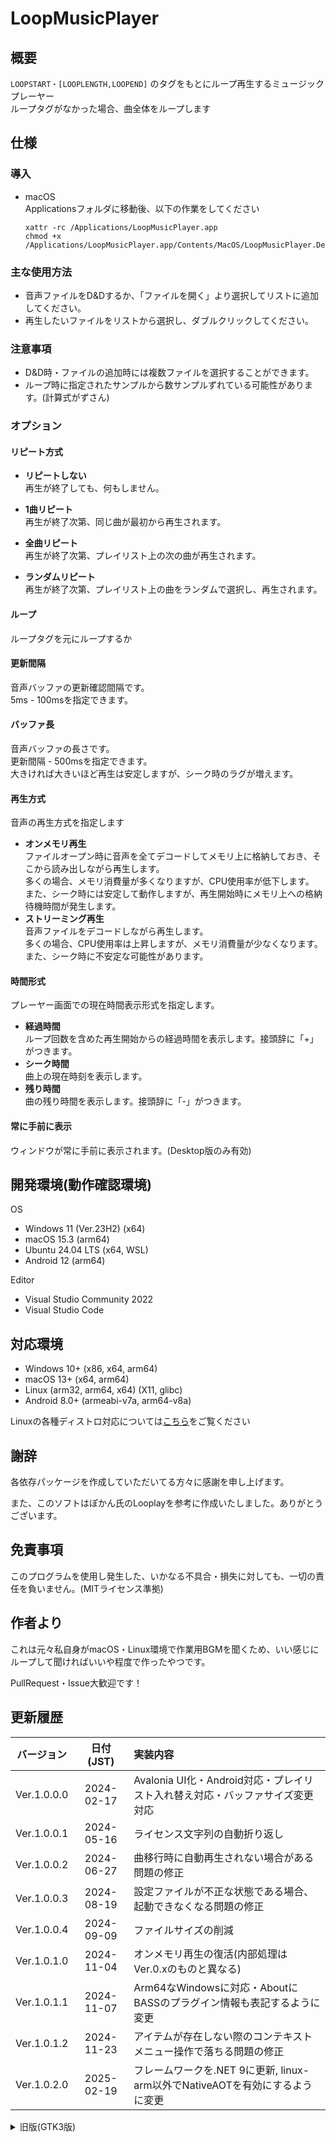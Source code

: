# LoopMusicPlayer
## 概要
`LOOPSTART・[LOOPLENGTH,LOOPEND]`
のタグをもとにループ再生するミュージックプレーヤー  
ループタグがなかった場合、曲全体をループします

## 仕様
### 導入
* macOS  
  Applicationsフォルダに移動後、以下の作業をしてください
  ```
  xattr -rc /Applications/LoopMusicPlayer.app
  chmod +x /Applications/LoopMusicPlayer.app/Contents/MacOS/LoopMusicPlayer.Desktop
  ```

### 主な使用方法
* 音声ファイルをD&Dするか、「ファイルを開く」より選択してリストに追加してください。
* 再生したいファイルをリストから選択し、ダブルクリックしてください。

### 注意事項
* D&D時・ファイルの追加時には複数ファイルを選択することができます。
* ループ時に指定されたサンプルから数サンプルずれている可能性があります。(計算式がずさん)

### オプション
#### リピート方式
* **リピートしない**  
再生が終了しても、何もしません。

* **1曲リピート**  
再生が終了次第、同じ曲が最初から再生されます。

* **全曲リピート**  
再生が終了次第、プレイリスト上の次の曲が再生されます。

* **ランダムリピート**  
再生が終了次第、プレイリスト上の曲をランダムで選択し、再生されます。

#### ループ
ループタグを元にループするか

#### 更新間隔
音声バッファの更新確認間隔です。  
5ms - 100msを指定できます。

#### バッファ長
音声バッファの長さです。  
更新間隔 - 500msを指定できます。  
大きければ大きいほど再生は安定しますが、シーク時のラグが増えます。

#### 再生方式
音声の再生方式を指定します
- **オンメモリ再生**  
  ファイルオープン時に音声を全てデコードしてメモリ上に格納しておき、そこから読み出しながら再生します。  
  多くの場合、メモリ消費量が多くなりますが、CPU使用率が低下します。  
  また、シーク時には安定して動作しますが、再生開始時にメモリ上への格納待機時間が発生します。
- **ストリーミング再生**  
  音声ファイルをデコードしながら再生します。  
  多くの場合、CPU使用率は上昇しますが、メモリ消費量が少なくなります。  
  また、シーク時に不安定な可能性があります。

#### 時間形式
プレーヤー画面での現在時間表示形式を指定します。

- **経過時間**  
  ループ回数を含めた再生開始からの経過時間を表示します。接頭辞に「+」がつきます。
- **シーク時間**  
  曲上の現在時刻を表示します。
- **残り時間**  
  曲の残り時間を表示します。接頭辞に「-」がつきます。

#### 常に手前に表示
ウィンドウが常に手前に表示されます。(Desktop版のみ有効)

## 開発環境(動作確認環境)
OS
* Windows 11 (Ver.23H2) (x64)
* macOS 15.3 (arm64)
* Ubuntu 24.04 LTS (x64, WSL)
* Android 12 (arm64)

Editor
* Visual Studio Community 2022
* Visual Studio Code

## 対応環境
* Windows 10+ (x86, x64, arm64)
* macOS 13+ (x64, arm64)
* Linux (arm32, arm64, x64) (X11, glibc)
* Android 8.0+ (armeabi-v7a, arm64-v8a)

Linuxの各種ディストロ対応については[こちら](https://github.com/dotnet/core/blob/main/release-notes/9.0/supported-os.md)をご覧ください

## 謝辞
各依存パッケージを作成していただいてる方々に感謝を申し上げます。

また、このソフトはぽかん氏のLooplayを参考に作成いたしました。ありがとうございます。

## 免責事項
このプログラムを使用し発生した、いかなる不具合・損失に対しても、一切の責任を負いません。(MITライセンス準拠)

## 作者より
これは元々私自身がmacOS・Linux環境で作業用BGMを聞くため、いい感じにループして聞ければいいや程度で作ったやつです。

PullRequest・Issue大歓迎です！

## 更新履歴
|バージョン |日付(JST) |                                       実装内容                                       |
|:---------:|:--------:|:-------------------------------------------------------------------------------------|
|Ver.1.0.0.0|2024-02-17|Avalonia UI化・Android対応・プレイリスト入れ替え対応・バッファサイズ変更対応          |
|Ver.1.0.0.1|2024-05-16|ライセンス文字列の自動折り返し                                                        |
|Ver.1.0.0.2|2024-06-27|曲移行時に自動再生されない場合がある問題の修正                                        |
|Ver.1.0.0.3|2024-08-19|設定ファイルが不正な状態である場合、起動できなくなる問題の修正                        |
|Ver.1.0.0.4|2024-09-09|ファイルサイズの削減                                                                  |
|Ver.1.0.1.0|2024-11-04|オンメモリ再生の復活(内部処理はVer.0.xのものと異なる)                                 |
|Ver.1.0.1.1|2024-11-07|Arm64なWindowsに対応・AboutにBASSのプラグイン情報も表記するように変更                 |
|Ver.1.0.1.2|2024-11-23|アイテムが存在しない際のコンテキストメニュー操作で落ちる問題の修正                    |
|Ver.1.0.2.0|2025-02-19|フレームワークを.NET 9に更新, linux-arm以外でNativeAOTを有効にするように変更          |

<details><summary>旧版(GTK3版)</summary>

|バージョン |日付(JST) |                                       実装内容                                       |
|:---------:|:--------:|:-------------------------------------------------------------------------------------|
|Ver.0.1.0.0|2021-04-10|初版                                                                                  |
|Ver.0.1.0.1|2021-04-10|シークバーの見た目を修正                                                              |
|Ver.0.1.1.0|2021-04-11|サウンド再生時のバッファサイズを広げ、デバイス依存の不具合が起こりにくいよう修正      |
|Ver.0.2.0.0|2021-06-24|ループ方法の実装                                                                      |
|Ver.0.3.0.0|2021-06-29|オンメモリ再生の実装                                                                  |
|Ver.0.4.0.0|2021-07-03|デコード作業を全てBASSに任せるよう変更 (OGGファイル以外も音声のみは読み込めるように)  |
|Ver.0.4.1.0|2021-10-28|LinuxでWindowが非表示の際に、次の曲に移行できない問題の修正                           |
|Ver.0.4.2.0|2021-11-11|フレームワークを.NET 6に変更                                                          |
|Ver.0.4.2.1|2021-11-11|ストリーミング再生を用いた際に、正常にループできない可能性がある問題の修正(BASSの更新)|
|Ver.0.4.2.2|2021-11-17|プロジェクトの内部を変更したためのバージョン更新                                      |
|Ver.0.4.2.3|2021-11-17|音声ファイル読み込み時に落ちる問題の修正                                              |
|Ver.0.4.2.4|2021-11-21|音声ファイル読み込み時に数サンプル音声が再生されてしまう問題の修正                    |
|Ver.0.4.3.0|2021-12-22|デバイスオープン時の周波数をデバイスに合わせるように変更                              |
|Ver.0.4.3.1|2021-12-23|ストリーミング再生時に正常にループしない可能性がある問題の修正                        |
|Ver.0.4.4.0|2021-12-30|再生デバイス情報表示メニューの追加                                                    |
|Ver.0.5.0.0|2021-12-31|オンメモリ再生の削除                                                                  |
|Ver.0.6.0.0|2021-12-31|Opus・Flac・WavPackが格納されたファイルを読み込めるように                             |
|Ver.0.6.0.1|2022-01-01|「常に最前面に表示」を有効中にバージョン情報を表示した際、操作不能になる問題の修正    |
|Ver.0.6.0.2|2022-01-07|ループ時のサンプル数計算の修正(処理落ち時に次の曲に移行してしまう問題の修正)          |
|Ver.0.6.0.3|2022-01-08|頒布ファイルサイズの削減                                                              |
|Ver.0.6.1.0|2022-01-08|終了時の状態保存の実装                                                                |
|Ver.0.7.0.0|2022-01-16|言語拡張機能の実装                                                                    |
|Ver.0.7.0.1|2022-10-07|macOSでデバイスのサンプリングレートが自動的に上書きされる問題の修正                   |
|Ver.0.7.0.2|2024-01-07|osx-arm64に対応                                                                       |
|Ver.0.7.0.3|2024-01-07|フレームワークを.NET 8に変更                                                          |
</details>

